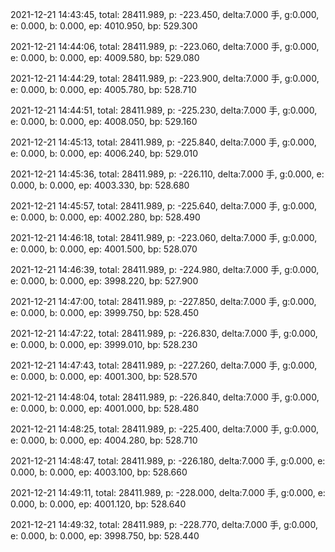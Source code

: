 2021-12-21 14:43:45, total: 28411.989, p: -223.450, delta:7.000 手, g:0.000, e: 0.000, b: 0.000, ep: 4010.950, bp: 529.300

2021-12-21 14:44:06, total: 28411.989, p: -223.060, delta:7.000 手, g:0.000, e: 0.000, b: 0.000, ep: 4009.580, bp: 529.080

2021-12-21 14:44:29, total: 28411.989, p: -223.900, delta:7.000 手, g:0.000, e: 0.000, b: 0.000, ep: 4005.780, bp: 528.710

2021-12-21 14:44:51, total: 28411.989, p: -225.230, delta:7.000 手, g:0.000, e: 0.000, b: 0.000, ep: 4008.050, bp: 529.160

2021-12-21 14:45:13, total: 28411.989, p: -225.840, delta:7.000 手, g:0.000, e: 0.000, b: 0.000, ep: 4006.240, bp: 529.010

2021-12-21 14:45:36, total: 28411.989, p: -226.110, delta:7.000 手, g:0.000, e: 0.000, b: 0.000, ep: 4003.330, bp: 528.680

2021-12-21 14:45:57, total: 28411.989, p: -225.640, delta:7.000 手, g:0.000, e: 0.000, b: 0.000, ep: 4002.280, bp: 528.490

2021-12-21 14:46:18, total: 28411.989, p: -223.060, delta:7.000 手, g:0.000, e: 0.000, b: 0.000, ep: 4001.500, bp: 528.070

2021-12-21 14:46:39, total: 28411.989, p: -224.980, delta:7.000 手, g:0.000, e: 0.000, b: 0.000, ep: 3998.220, bp: 527.900

2021-12-21 14:47:00, total: 28411.989, p: -227.850, delta:7.000 手, g:0.000, e: 0.000, b: 0.000, ep: 3999.750, bp: 528.450

2021-12-21 14:47:22, total: 28411.989, p: -226.830, delta:7.000 手, g:0.000, e: 0.000, b: 0.000, ep: 3999.010, bp: 528.230

2021-12-21 14:47:43, total: 28411.989, p: -227.260, delta:7.000 手, g:0.000, e: 0.000, b: 0.000, ep: 4001.300, bp: 528.570

2021-12-21 14:48:04, total: 28411.989, p: -226.840, delta:7.000 手, g:0.000, e: 0.000, b: 0.000, ep: 4001.000, bp: 528.480

2021-12-21 14:48:25, total: 28411.989, p: -225.400, delta:7.000 手, g:0.000, e: 0.000, b: 0.000, ep: 4004.280, bp: 528.710

2021-12-21 14:48:47, total: 28411.989, p: -226.180, delta:7.000 手, g:0.000, e: 0.000, b: 0.000, ep: 4003.100, bp: 528.660

2021-12-21 14:49:11, total: 28411.989, p: -228.000, delta:7.000 手, g:0.000, e: 0.000, b: 0.000, ep: 4001.120, bp: 528.640

2021-12-21 14:49:32, total: 28411.989, p: -228.770, delta:7.000 手, g:0.000, e: 0.000, b: 0.000, ep: 3998.750, bp: 528.440